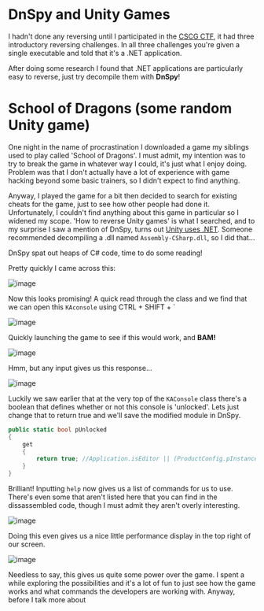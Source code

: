 # DnSpy and Unity Games
I hadn't done any reversing until I participated in the [CSCG CTF](https://earth.cscg.live/), it had three introductory reversing challenges. In all three challenges you're given a single executable and told that it's a .NET application.

After doing some research I found that .NET applications are particularly easy to reverse, just try decompile them with **DnSpy**!

# School of Dragons (some random Unity game)
One night in the name of procrastination I downloaded a game my siblings used to play called 'School of Dragons'. I must admit, my intention was to try to break the game in whatever way I could, it's just what I enjoy doing. Problem was that I don't actually have a lot of experience with game hacking beyond some basic trainers, so I didn't expect to find anything.

Anyway, I played the game for a bit then decided to search for existing cheats for the game, just to see how other people had done it. Unfortunately, I couldn't find anything about this game in particular so I widened my scope. 'How to reverse Unity games' is what I searched, and to my surprise I saw a mention of DnSpy, turns out [Unity uses .NET](https://docs.unity3d.com/Manual/overview-of-dot-net-in-unity.html). Someone recommended decompiling a .dll named `Assembly-CSharp.dll`, so I did that...

DnSpy spat out heaps of C# code, time to do some reading!

Pretty quickly I came across this:

![image](https://user-images.githubusercontent.com/104875856/174466783-52898e0c-9175-45bd-89b4-58dbfb97fdbe.png)

Now this looks promising! A quick read through the class and we find that we can open this `KAconsole` using CTRL + SHIFT + \`

![image](https://user-images.githubusercontent.com/104875856/174466835-0f536964-27b6-42d0-be2b-51834fe43130.png)

Quickly launching the game to see if this would work, and **BAM!**

![image](https://user-images.githubusercontent.com/104875856/174466992-a884c3ef-a516-40ae-a2a3-1046a6514c4f.png)

Hmm, but any input gives us this response...

![image](https://user-images.githubusercontent.com/104875856/174467042-736e70e9-06f8-43e8-a864-86673d1769bc.png)

Luckily we saw earlier that at the very top of the `KAConsole` class there's a boolean that defines whether or not this console is 'unlocked'. Lets just change that to return true and we'll save the modified module in DnSpy.
```C#
public static bool pUnlocked
{
	get
	{
		return true; //Application.isEditor || (ProductConfig.pInstance != null && WsMD5Hash.GetMd5Hash(KAConsole.mUnlockCommand) == ProductConfig.pInstance.ConsolePassword);
	}
}
```
Brilliant! Inputting `help` now gives us a list of commands for us to use. There's even some that aren't listed here that you can find in the dissassembled code, though I must admit they aren't overly interesting.

![image](https://user-images.githubusercontent.com/104875856/174467322-acbd27cc-d393-46ba-9274-f27cc2134e04.png)

Doing this even gives us a nice little performance display in the top right of our screen.

![image](https://user-images.githubusercontent.com/104875856/174467336-5423e53b-68b6-4ddd-b888-e81c752cddcf.png)

 Needless to say, this gives us quite some power over the game. I spent a while exploring the possibilities and it's a lot of fun to just see how the game works and what commands the developers are working with. Anyway, before I talk more about 

